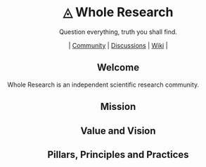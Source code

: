 <h1 align="center">◬ Whole Research</h1>
<p align="center">Question everything, truth you shall find.</p>
<p align="center">| <a href="https://github.com/WholeResearch/community">Community</a> | <a href="https://github.com/orgs/WholeResearch/discussions">Discussions</a> | <a href="https://github.com/WholeResearch/community/wiki">Wiki</a> |</p>

<h2 align="center">Welcome</h2>

Whole Research is an independent scientific research community. 

<h2 align="center">Mission</h2>



<h2 align="center">Value and Vision</h2>


<h2 align="center">Pillars, Principles and Practices</h2>

